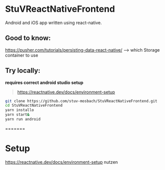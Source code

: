 # StuVReactNativeFrontend

Android and iOS app written using react-native.
## Good to know:
https://pusher.com/tutorials/persisting-data-react-native/ --> which Storage container to use
## Try locally:

**requires correct android studio setup**

> https://reactnative.dev/docs/environment-setup

```bash
git clone https://github.com/stuv-mosbach/StuVReactNativeFrontend.git
cd StuVReactNativeFrontend
yarn installo
yarn start&
yarn run android
```
=======
# Setup
https://reactnative.dev/docs/environment-setup nutzen
